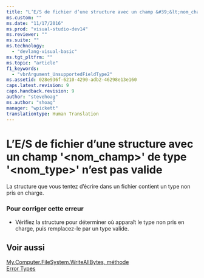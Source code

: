 ```yaml
---
title: "L’E/S de fichier d’une structure avec un champ &#39;&lt;nom_champ&gt;&#39; de type &#39;&lt;nom_type&gt;&#39; n’est pas valide | Microsoft Docs"
ms.custom: ""
ms.date: "11/17/2016"
ms.prod: "visual-studio-dev14"
ms.reviewer: ""
ms.suite: ""
ms.technology: 
  - "devlang-visual-basic"
ms.tgt_pltfrm: ""
ms.topic: "article"
f1_keywords: 
  - "vbrArgument_UnsupportedFieldType2"
ms.assetid: 028e936f-6210-4290-adb2-46298e13e160
caps.latest.revision: 9
caps.handback.revision: 9
author: "stevehoag"
ms.author: "shoag"
manager: "wpickett"
translationtype: Human Translation
---
```

# L’E/S de fichier d’une structure avec un champ &#39;&lt;nom_champ&gt;&#39; de type &#39;&lt;nom_type&gt;&#39; n’est pas valide
La structure que vous tentez d’écrire dans un fichier contient un type non pris en charge.  
  
### Pour corriger cette erreur  
  
-   Vérifiez la structure pour déterminer où apparaît le type non pris en charge, puis remplacez\-le par un type valide.  
  
## Voir aussi  
 [My.Computer.FileSystem.WriteAllBytes, méthode](http://msdn.microsoft.com/fr-fr/b1a24dc1-eac8-4e22-8ffa-cc3bacbaf826)   
 [Error Types](../../visual-basic/programming-guide/language-features/error-types.md)